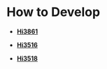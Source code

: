 # How to Develop<a name="EN-US_TOPIC_0000001105520948"></a>

-   **[Hi3861](hi3861.md)**  

-   **[Hi3516](hi3516.md)**  

-   **[Hi3518](hi3518.md)**  


